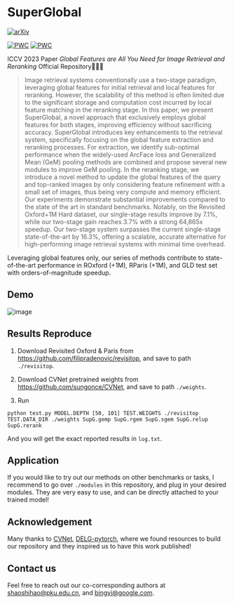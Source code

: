 # SuperGlobal

[![arXiv](https://img.shields.io/badge/arXiv-Paper-<COLOR>.svg)](https://arxiv.org/abs/2308.06954)



[![PWC](https://img.shields.io/endpoint.svg?url=https://paperswithcode.com/badge/global-features-are-all-you-need-for-image/image-retrieval-on-roxford-hard)](https://paperswithcode.com/sota/image-retrieval-on-roxford-hard?p=global-features-are-all-you-need-for-image)
[![PWC](https://img.shields.io/endpoint.svg?url=https://paperswithcode.com/badge/global-features-are-all-you-need-for-image/image-retrieval-on-rparis-hard)](https://paperswithcode.com/sota/image-retrieval-on-rparis-hard?p=global-features-are-all-you-need-for-image)



ICCV 2023 Paper *Global Features are All You Need for Image Retrieval and Reranking* Official Repository🚀🚀🚀


> Image retrieval systems conventionally use a two-stage paradigm, leveraging global features for initial retrieval and local features for
> reranking. However, the scalability of this method is often limited due to the significant storage and computation cost incurred by local
> feature matching in the reranking stage. In this paper, we present SuperGlobal, a novel approach that exclusively employs global features
> for both stages, improving efficiency without sacrificing accuracy. SuperGlobal introduces key enhancements to the retrieval system,
> specifically focusing on the global feature extraction and reranking processes. For extraction, we identify sub-optimal performance when the
> widely-used ArcFace loss and Generalized Mean (GeM) pooling methods are combined and propose several new modules to improve GeM pooling. In
> the reranking stage, we introduce a novel method to update the global features of the query and top-ranked images by only considering
> feature refinement with a small set of images, thus being very compute and memory efficient. Our experiments demonstrate substantial
> improvements compared to the state of the art in standard benchmarks. Notably, on the Revisited Oxford+1M Hard dataset, our single-stage
> results improve by 7.1%, while our two-stage gain reaches 3.7% with a strong 64,865x speedup. Our two-stage system surpasses the current
> single-stage state-of-the-art by 16.3%, offering a scalable, accurate alternative for high-performing image retrieval systems with minimal
> time overhead.


Leveraging global features only, our series of methods contribute to state-of-the-art performance in ROxford (+1M), RParis (+1M), and GLD test set with orders-of-magnitude speedup.

## Demo

![image](https://github.com/ShihaoShao-GH/SuperGlobal/blob/main/demo.gif)

## Results Reproduce

1) Download Revisited Oxford & Paris from https://github.com/filipradenovic/revisitop, and
save to path `./revisitop`.

2) Download CVNet pretrained weights from https://github.com/sungonce/CVNet, and save to path `./weights`.

3) Run 

`python test.py MODEL.DEPTH [50, 101] TEST.WEIGHTS ./revisitop TEST.DATA_DIR ./weights
SupG.gemp SupG.rgem SupG.sgem SupG.relup SupG.rerank`

And you will get the exact reported results in `log.txt`.

## Application

If you would like to try out our methods on other benchmarks or tasks, 
I recommend to go over `./modules` in this repository, and plug in your desired 
modules. They are very easy to use, and can be directly attached to your trained model!

## Acknowledgement

Many thanks to [CVNet](https://github.com/sungonce/CVNet), [DELG-pytorch](https://github.com/feymanpriv/DELG),
where we found resources to build our repository 
and they inspired us to have this work published!

## Contact us

Feel free to reach out our co-corresponding authors at shaoshihao@pku.edu.cn, and bingyi@google.com.